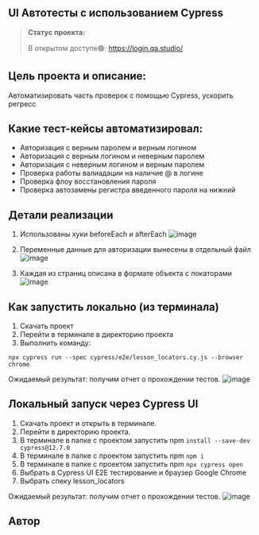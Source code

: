 <h2>UI Автотесты с использованием Cypress</h2>

> **Статус проекта:**
> 
> В открытом доступе🟢: https://login.qa.studio/


## Цель проекта и описание:
Автоматизировать часть проверок с помощью Cypress, ускорить регресс

## Какие тест-кейсы автоматизировал:
* Авторизация с верным паролем и верным логином
* Авторизация c верным логином и неверным паролем
* Авторизация с неверным логином и верным паролем
* Проверка работы валиадации на наличие @ в логине
* Проверка флоу восстановления пароля
* Проверка автозамены регистра введенного пароля на нижний

## Детали реализации

1. Использованы хуки beforeEach и afterEach
![image](https://github.com/ValeryQA1911/atests_cypress/blob/main/static/hooks.png)

2. Переменные данные для авторизации вынесены в отдельный файл
![image](https://github.com/ValeryQA1911/atests_cypress/blob/main/static/data_var.png)

3. Каждая из страниц описана в формате объекта с локаторами
![image](https://github.com/ValeryQA1911/atests_cypress/blob/main/static/locators.png)

## Как запустить локально (из терминала)
1. Скачать проект
2. Перейти в терминале в директорию проекта
2. Выполнить команду:
```
npx cypress run --spec cypress/e2e/lesson_locators.cy.js --browser chrome
```
Ожидаемый результат: получим отчет о прохождении тестов.
![image](https://raw.githubusercontent.com/German-D/new_cypress/main/static/Cypress_cli.png)


## Локальный запуск через Cypress UI
1. Скачать проект и открыть в терминале.
2. Перейти в директорию проекта.
3. В терминале в папке с проектом запустить npm `install --save-dev cypress@12.7.0`
4. В терминале в папке с проектом запустить npm `npm i`
5. В терминале в папке с проектом запустить npm `npx cypress open`
6. Выбрать в Cypress UI E2E тестирование и браузер Google Chrome
7. Выбрать спеку lesson_locators

Ожидаемый результат: получим отчет о прохождении тестов.
![image](https://raw.githubusercontent.com/German-D/new_cypress/main/static/Cypress_UI.png)


## Автор

